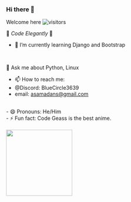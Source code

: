 ### Hi there 👋
Welcome here ![visitors](https://visitor-badge.glitch.me/badge?page_id=page.id)
<!--
**SAMAD101/SAMAD101** is a ✨ _special_ ✨ repository because its `README.md` (this file) appears on your GitHub profile.
-->
💙 _Code Elegantly_ 💙


<!-- - 🔭 I’m currently working on .. -->
- 🌱 I’m currently learning Django and Bootstrap
<br>

<!-- - 👯 I’m looking to collaborate on ... -->
<!-- - 🤔 I’m looking for help with ... -->

💬 Ask me about Python, Linux
- 📫 How to reach me: 
- @Discord: BlueCircle3639
- email: asamadans@gmail.com

<br>
- 😄 Pronouns: He/Him <br>
- ⚡ Fun fact: Code Geass is the best anime.
<br>
<br>

<img height="180em" src="https://github-readme-stats.vercel.app/api?username=SAMAD101&show_icons=true&hide_border=true&&count_private=true&include_all_commits=true" />

